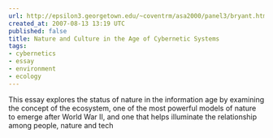 ```yaml
---
url: http://epsilon3.georgetown.edu/~coventrm/asa2000/panel3/bryant.html
created_at: 2007-08-13 13:19 UTC
published: false
title: Nature and Culture in the Age of Cybernetic Systems
tags:
- cybernetics
- essay
- environment
- ecology
---
```


This essay explores the status of nature in the information age by examining the concept of the ecosystem, one of the most powerful models of nature to emerge after World War II, and one that helps illuminate the relationship among people, nature and tech
